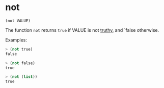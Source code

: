# not

`(not VALUE)`

The function `not` returns `true` if VALUE is not
[truthy](Boolean-Truthy.md), and `false otherwise.

Examples:

```lisp
> (not true)
false

> (not false)
true

> (not (list))
true
```
